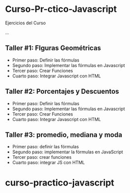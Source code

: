 # Curso-Pr-ctico-Javascript
Ejercicios del Curso

...

## Taller  #1: FIguras Geométricas

- Primer paso: Definir las fórmulas
- Segundo paso: Implementar las fórmulas en Javascript
- Tercer paso: Crear Funciones
- Cuarto paso: Integrar Javascript con HTML

## Taller  #2: Porcentajes y Descuentos

- Primer paso: Definir las fórmulas
- Segundo paso: Implementar las fórmulas en Javascript
- Tercer paso: Crear Funciones
- Cuarto paso: Integrar Javascript con HTML

## Taller #3: promedio, mediana y moda

- Primer paso: definir las fórmulas
- Segundo paso: implementar la fórmulas en JavaScript 
- Tercer paso: crear funciones
- Cuarto paso: integrar JS con HTML
# curso-practico-javascript